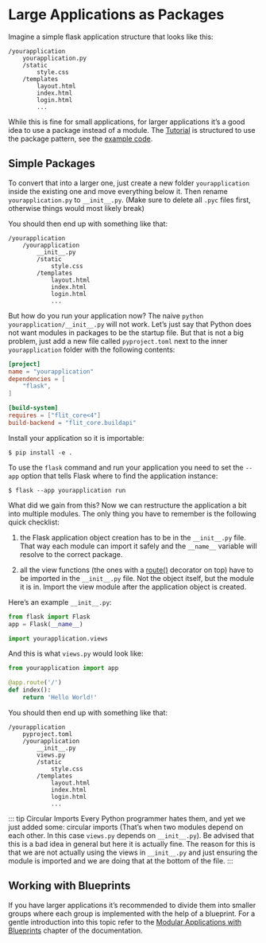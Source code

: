 # Large Applications as Packages

Imagine a simple flask application structure that looks like this:

```shell
/yourapplication
    yourapplication.py
    /static
        style.css
    /templates
        layout.html
        index.html
        login.html
        ...
```

While this is fine for small applications, for larger applications it’s a good idea to use a package instead of a module. The [Tutorial](https://flask.palletsprojects.com/en/2.3.x/tutorial/) is structured to use the package pattern, see the [example code](https://github.com/pallets/flask/tree/main/examples/tutorial).

## Simple Packages

To convert that into a larger one, just create a new folder `yourapplication` inside the existing one and move everything below it. Then rename `yourapplication.py` to `__init__.py`. (Make sure to delete all `.pyc` files first, otherwise things would most likely break)

You should then end up with something like that:

```shell
/yourapplication
    /yourapplication
        __init__.py
        /static
            style.css
        /templates
            layout.html
            index.html
            login.html
            ...
```

But how do you run your application now? The naive `python yourapplication/__init__.py` will not work. Let’s just say that Python does not want modules in packages to be the startup file. But that is not a big problem, just add a new file called `pyproject.toml` next to the inner `yourapplication` folder with the following contents:

```toml
[project]
name = "yourapplication"
dependencies = [
    "flask",
]

[build-system]
requires = ["flit_core<4"]
build-backend = "flit_core.buildapi"
```

Install your application so it is importable:

```shell
$ pip install -e .
```

To use the `flask` command and run your application you need to set the `--app` option that tells Flask where to find the application instance:

```shell
$ flask --app yourapplication run
```

What did we gain from this? Now we can restructure the application a bit into multiple modules. The only thing you have to remember is the following quick checklist:

1. the Flask application object creation has to be in the `__init__.py` file. That way each module can import it safely and the `__name__` variable will resolve to the correct package.

2. all the view functions (the ones with a [route()](https://flask.palletsprojects.com/en/2.3.x/api/#flask.Flask.route) decorator on top) have to be imported in the `__init__.py` file. Not the object itself, but the module it is in. Import the view module after the application object is created.

Here’s an example `__init__.py`:

```python
from flask import Flask
app = Flask(__name__)

import yourapplication.views
```

And this is what `views.py` would look like:

```python
from yourapplication import app

@app.route('/')
def index():
    return 'Hello World!'
```

You should then end up with something like that:

```shell
/yourapplication
    pyproject.toml
    /yourapplication
        __init__.py
        views.py
        /static
            style.css
        /templates
            layout.html
            index.html
            login.html
            ...
```

::: tip Circular Imports
Every Python programmer hates them, and yet we just added some: circular imports (That’s when two modules depend on each other. In this case `views.py` depends on `__init__.py`). Be advised that this is a bad idea in general but here it is actually fine. The reason for this is that we are not actually using the views in `__init__.py` and just ensuring the module is imported and we are doing that at the bottom of the file.
:::

## Working with Blueprints

If you have larger applications it’s recommended to divide them into smaller groups where each group is implemented with the help of a blueprint. For a gentle introduction into this topic refer to the [Modular Applications with Blueprints](https://flask.palletsprojects.com/en/2.3.x/blueprints/) chapter of the documentation.